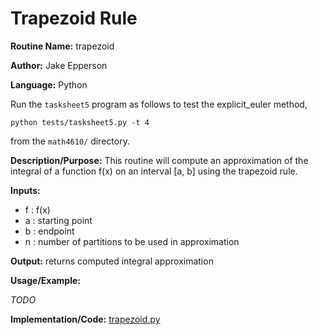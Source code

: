# Trapezoid Rule

**Routine Name:** trapezoid

**Author:** Jake Epperson

**Language:** Python

Run the `tasksheet5` program as follows to test the explicit_euler method,

    python tests/tasksheet5.py -t 4

from the `math4610/` directory.

**Description/Purpose:** This routine will compute an approximation of the integral of a function f(x) on an interval [a, b] using the trapezoid rule.

**Inputs:**

- f : f(x)
- a : starting point
- b : endpoint
- n : number of partitions to be used in approximation

**Output:** returns computed integral approximation

**Usage/Example:**
    
*TODO*

**Implementation/Code:** [trapezoid.py](../../src/integration/trapezoid.py)